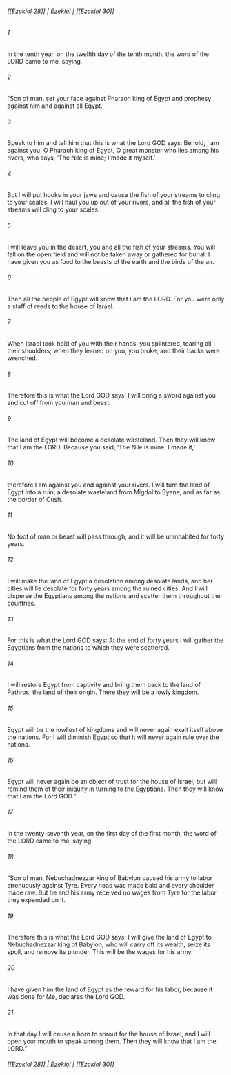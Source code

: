 ###### [[Ezekiel 28]] | Ezekiel | [[Ezekiel 30]]

###### 1
In the tenth year, on the twelfth day of the tenth month, the word of the LORD came to me, saying,
###### 2
“Son of man, set your face against Pharaoh king of Egypt and prophesy against him and against all Egypt.
###### 3
Speak to him and tell him that this is what the Lord GOD says: Behold, I am against you, O Pharaoh king of Egypt, O great monster who lies among his rivers, who says, ‘The Nile is mine; I made it myself.’
###### 4
But I will put hooks in your jaws and cause the fish of your streams to cling to your scales. I will haul you up out of your rivers, and all the fish of your streams will cling to your scales.
###### 5
I will leave you in the desert, you and all the fish of your streams. You will fall on the open field and will not be taken away or gathered for burial. I have given you as food to the beasts of the earth and the birds of the air.
###### 6
Then all the people of Egypt will know that I am the LORD. For you were only a staff of reeds to the house of Israel.
###### 7
When Israel took hold of you with their hands, you splintered, tearing all their shoulders; when they leaned on you, you broke, and their backs were wrenched.
###### 8
Therefore this is what the Lord GOD says: I will bring a sword against you and cut off from you man and beast.
###### 9
The land of Egypt will become a desolate wasteland. Then they will know that I am the LORD. Because you said, ‘The Nile is mine; I made it,’
###### 10
therefore I am against you and against your rivers. I will turn the land of Egypt into a ruin, a desolate wasteland from Migdol to Syene, and as far as the border of Cush.
###### 11
No foot of man or beast will pass through, and it will be uninhabited for forty years.
###### 12
I will make the land of Egypt a desolation among desolate lands, and her cities will lie desolate for forty years among the ruined cities. And I will disperse the Egyptians among the nations and scatter them throughout the countries.
###### 13
For this is what the Lord GOD says: At the end of forty years I will gather the Egyptians from the nations to which they were scattered.
###### 14
I will restore Egypt from captivity and bring them back to the land of Pathros, the land of their origin. There they will be a lowly kingdom.
###### 15
Egypt will be the lowliest of kingdoms and will never again exalt itself above the nations. For I will diminish Egypt so that it will never again rule over the nations.
###### 16
Egypt will never again be an object of trust for the house of Israel, but will remind them of their iniquity in turning to the Egyptians. Then they will know that I am the Lord GOD.”
###### 17
In the twenty-seventh year, on the first day of the first month, the word of the LORD came to me, saying,
###### 18
“Son of man, Nebuchadnezzar king of Babylon caused his army to labor strenuously against Tyre. Every head was made bald and every shoulder made raw. But he and his army received no wages from Tyre for the labor they expended on it.
###### 19
Therefore this is what the Lord GOD says: I will give the land of Egypt to Nebuchadnezzar king of Babylon, who will carry off its wealth, seize its spoil, and remove its plunder. This will be the wages for his army.
###### 20
I have given him the land of Egypt as the reward for his labor, because it was done for Me, declares the Lord GOD.
###### 21
In that day I will cause a horn to sprout for the house of Israel, and I will open your mouth to speak among them. Then they will know that I am the LORD.”

###### [[Ezekiel 28]] | Ezekiel | [[Ezekiel 30]]
